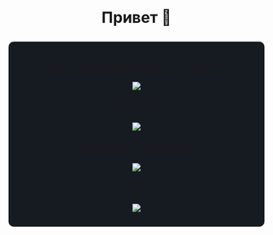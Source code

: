 <p align="center" style="font-size: 30px; font-weight: 700">
Привет 👋
</p>




<div style="background: #161b22; border-radius: 10px;padding: 15px;">
<p align="center" style="font-size: 20px; font-weight: 500">
Языки програмированния / разметки
</p>
<p align="center">
  <a href="https://vk.com/typodev">
    <img src="https://skillicons.dev/icons?i=js,html,css,ts,md,bash,powershell,lua&perline=8" />
  </a>
</p>
<p align="center" style="font-size: 20px; font-weight: 500">
Технологии
</p>
<p align="center">
  <a href="https://vk.com/typodev">
    <img src="https://skillicons.dev/icons?i=nodejs,deno,github,git,mongodb&perline=8"/>
  </a>
</p>
<p align="center" style="font-size: 20px; font-weight: 500">
Фреймворки / библиотеки
</p>
<p align="center">
  <a href="https://vk.com/typodev">
    <img src="https://skillicons.dev/icons?i=svelte,vue,vite,express,electron,tailwind&perline=8" />
  </a>
</p>
<p align="center" style="font-size: 20px; font-weight: 500">
Другое
</p>
<p align="center">
  <a href="https://vk.com/typodev">
    <img src="https://skillicons.dev/icons?i=vscode,figma,xd,ps,ae,pr,vim,sketchup&perline=8"/>
  </a>
</p>
</div>